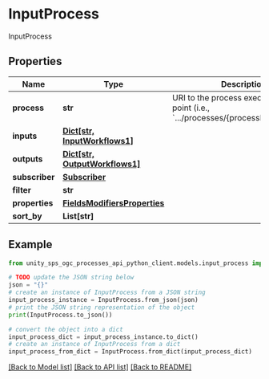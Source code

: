 # InputProcess

InputProcess

## Properties

Name | Type | Description | Notes
------------ | ------------- | ------------- | -------------
**process** | **str** | URI to the process execution end point (i.e., &#x60;.../processes/{processId}/execution&#x60;) |
**inputs** | [**Dict[str, InputWorkflows1]**](InputWorkflows1.md) |  | [optional]
**outputs** | [**Dict[str, OutputWorkflows1]**](OutputWorkflows1.md) |  | [optional]
**subscriber** | [**Subscriber**](Subscriber.md) |  | [optional]
**filter** | **str** |  | [optional]
**properties** | [**FieldsModifiersProperties**](FieldsModifiersProperties.md) |  | [optional]
**sort_by** | **List[str]** |  | [optional]

## Example

```python
from unity_sps_ogc_processes_api_python_client.models.input_process import InputProcess

# TODO update the JSON string below
json = "{}"
# create an instance of InputProcess from a JSON string
input_process_instance = InputProcess.from_json(json)
# print the JSON string representation of the object
print(InputProcess.to_json())

# convert the object into a dict
input_process_dict = input_process_instance.to_dict()
# create an instance of InputProcess from a dict
input_process_from_dict = InputProcess.from_dict(input_process_dict)
```
[[Back to Model list]](../README.md#documentation-for-models) [[Back to API list]](../README.md#documentation-for-api-endpoints) [[Back to README]](../README.md)
